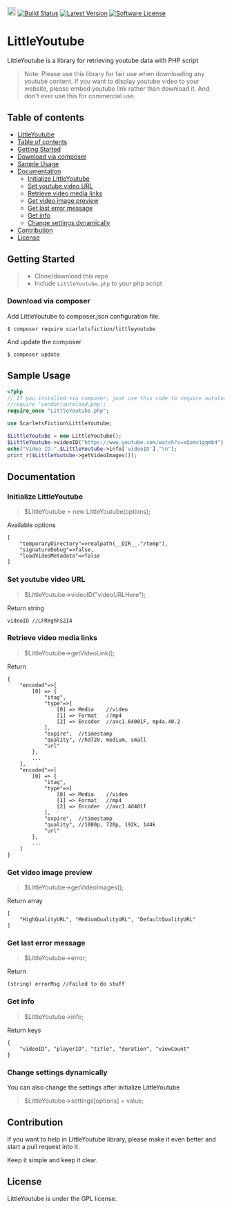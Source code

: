 <a href="https://www.patreon.com/stefansarya"><img src="http://anisics.stream/assets/img/support-badge.png" height="20"></a>
[![Build Status](https://travis-ci.org/StefansArya/LittleYoutube-PHP.svg?branch=master)](https://travis-ci.org/StefansArya/LittleYoutube-PHP)
[![Latest Version](https://img.shields.io/badge/build-beta-yellow.svg)](https://packagist.org/packages/scarletsfiction/littleyoutube)
[![Software License](https://img.shields.io/badge/license-GPL2-brightgreen.svg)](LICENSE)

LittleYoutube
==========

LittleYoutube is a library for retrieving youtube data with PHP script
> Note:
>   Please use this library for fair use when downloading any youtube content. If you want to display youtube video to your website, please embed youtube link rather than download it. And don't ever use this for commercial use.

## Table of contents
 - [LittleYoutube](#littleyoutube)
 - [Table of contents](#table-of-contents)
 - [Getting Started](#getting-started)
 - [Download via composer](#download-via-composer)
 - [Sample Usage](#sample-usage)
 - [Documentation](#documentation)
   - [Initialize LittleYoutube](#initialize-littleyoutube)
   - [Set youtube video URL](#set-youtube-video-url)
   - [Retrieve video media links](#retrieve-video-media-links)
   - [Get video image preview](#get-video-image-preview])
   - [Get last error message](#get-last-error-message)
   - [Get info](#getiinfo)
   - [Change settings dynamically](#change-settings-dynamically)
 - [Contribution](#contribution)
 - [License](#license)

## Getting Started
>  * Clone/download this repo
>  * Include `LittleYoutube.php` to your php script

### Download via composer

Add LittleYoutube to composer.json configuration file.
```
$ composer require scarletsfiction/littleyoutube
```

And update the composer
```
$ composer update
```

## Sample Usage
```php
<?php
// If you installed via composer, just use this code to require autoloader on the top of your projects.
//require 'vendor/autoload.php';
require_once "LittleYoutube.php";

use ScarletsFiction\LittleYoutube;

$LittleYoutube = new LittleYoutube();
$LittleYoutube->videoID("https://www.youtube.com/watch?v=xQomv1gqmb4");
echo("Video ID:".$LittleYoutube->info['videoID']."\n");
print_r($LittleYoutube->getVideoImages());
```

## Documentation
### Initialize LittleYoutube
> $LittleYoutube = new LittleYoutube(options);

Available options
```
[
    "temporaryDirectory"=>realpath(__DIR__."/temp"),
    "signatureDebug"=>false,
    "loadVideoMetadata"=>false
]
```

### Set youtube video URL
> $LittleYoutube->videoID("videoURLHere");

Return string
```
videoID //LFRYghhS2I4
```

### Retrieve video media links
> $LittleYoutube->getVideoLink();

Return 
```
{
    "encoded"=>[
        [0] => {
            "itag",
            "type"=>[
                [0] => Media    //video
                [1] => Format   //mp4
                [2] => Encoder  //avc1.64001F, mp4a.40.2
            ],
            "expire",  //timestamp
            "quality", //hd720, medium, small
            "url"
        },
        ...
    ],
    "encoded"=>[
        [0] => {
            "itag",
            "type"=>[
                [0] => Media    //video
                [1] => Format   //mp4
                [2] => Encoder  //avc1.4d401f
            ],
            "expire",  //timestamp
            "quality", //1080p, 720p, 192k, 144k
            "url"
        },
        ...
    ]
}
```

### Get video image preview
> $LittleYoutube->getVideoImages();

Return array
```
[
    "HighQualityURL", "MediumQualityURL", "DefaultQualityURL"
]
```

### Get last error message
> $LittleYoutube->error;

Return 
```
(string) errorMsg //Failed to do stuff
```

### Get info
> $LittleYoutube->info;

Return keys
```
{
    "videoID", "playerID", "title", "duration", "viewCount"
}
```

### Change settings dynamically
You can also change the settings after initialize LittleYoutube
> $LittleYoutube->settings[options] = value;

## Contribution

If you want to help in LittleYoutube library, please make it even better and start a pull request into it.

Keep it simple and keep it clear.

## License

LittleYoutube is under the GPL license.